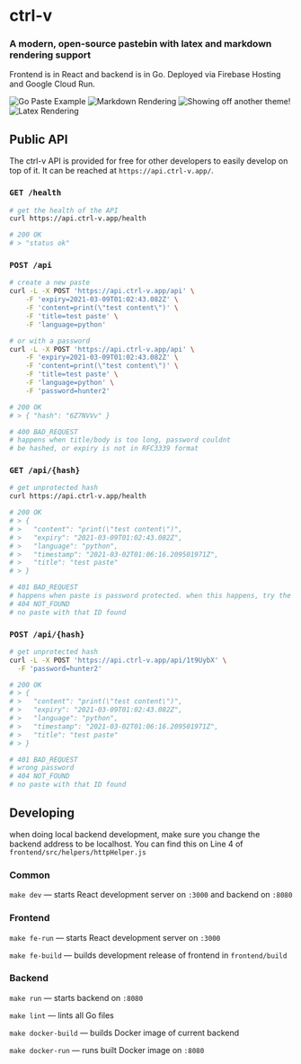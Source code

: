 # ctrl-v
### A modern, open-source pastebin with latex and markdown rendering support
Frontend is in React and backend is in Go. Deployed via Firebase Hosting and Google Cloud Run.

![Go Paste Example](https://user-images.githubusercontent.com/23178940/83225601-06f0bb80-a135-11ea-9af2-9f2946459fe7.png)
![Markdown Rendering](https://user-images.githubusercontent.com/23178940/83225605-0821e880-a135-11ea-9efd-e7242ebde265.png)
![Showing off another theme!](https://user-images.githubusercontent.com/23178940/83225610-0a844280-a135-11ea-8c7c-4a0ecb13f379.png)
![Latex Rendering](https://user-images.githubusercontent.com/23178940/83225613-0c4e0600-a135-11ea-9f27-e5653cf9f343.png)

## Public API
The ctrl-v API is provided for free for other developers to easily develop on top of it. It can be reached at `https://api.ctrl-v.app/`.

### `GET /health`
```bash
# get the health of the API
curl https://api.ctrl-v.app/health

# 200 OK
# > "status ok"
```

### `POST /api`
```bash
# create a new paste
curl -L -X POST 'https://api.ctrl-v.app/api' \
    -F 'expiry=2021-03-09T01:02:43.082Z' \
    -F 'content=print(\"test content\")' \
    -F 'title=test paste' \
    -F 'language=python'

# or with a password
curl -L -X POST 'https://api.ctrl-v.app/api' \
    -F 'expiry=2021-03-09T01:02:43.082Z' \
    -F 'content=print(\"test content\")' \
    -F 'title=test paste' \
    -F 'language=python' \
    -F 'password=hunter2'

# 200 OK
# > { "hash": "6Z7NVVv" }

# 400 BAD_REQUEST
# happens when title/body is too long, password couldnt
# be hashed, or expiry is not in RFC3339 format
```
### `GET /api/{hash}`
```bash
# get unprotected hash
curl https://api.ctrl-v.app/health

# 200 OK
# > {
# >   "content": "print(\"test content\")",
# >   "expiry": "2021-03-09T01:02:43.082Z",
# >   "language": "python",
# >   "timestamp": "2021-03-02T01:06:16.209501971Z",
# >   "title": "test paste"
# > }

# 401 BAD_REQUEST
# happens when paste is password protected. when this happens, try the authenticated alternative using POST
# 404 NOT_FOUND
# no paste with that ID found
```

### `POST /api/{hash}`
```bash
# get unprotected hash
curl -L -X POST 'https://api.ctrl-v.app/api/1t9UybX' \
  -F 'password=hunter2'

# 200 OK
# > {
# >   "content": "print(\"test content\")",
# >   "expiry": "2021-03-09T01:02:43.082Z",
# >   "language": "python",
# >   "timestamp": "2021-03-02T01:06:16.209501971Z",
# >   "title": "test paste"
# > }

# 401 BAD_REQUEST
# wrong password
# 404 NOT_FOUND
# no paste with that ID found
```

## Developing
when doing local backend development, make sure you change the backend address to be localhost. You can find this on Line 4 of `frontend/src/helpers/httpHelper.js`

### Common
`make dev` &mdash; starts React development server on `:3000` and backend on `:8080`

### Frontend
`make fe-run` &mdash; starts React development server on `:3000`

`make fe-build` &mdash; builds development release of frontend in `frontend/build`

### Backend
`make run` &mdash; starts backend on `:8080`

`make lint` &mdash; lints all Go files 

`make docker-build` &mdash; builds Docker image of current backend

`make docker-run` &mdash; runs built Docker image on `:8080`